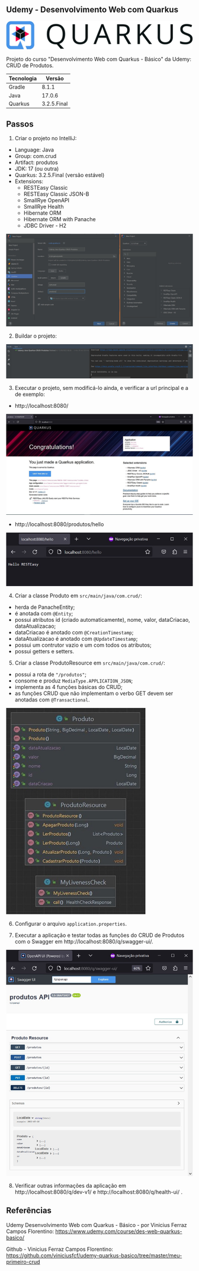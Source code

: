 ## Udemy - Desenvolvimento Web com Quarkus

![Quarkus-Logo](/imgs/Img-0-Quarkus-Logo.jpg)

Projeto do curso "Desenvolvimento Web com Quarkus - Básico" da Udemy: CRUD de Produtos.

| Tecnologia | Versão      |
|------------|-------------|
| Gradle     | 8.1.1       |
| Java       | 17.0.6      |
| Quarkus    | 3.2.5.Final |


## Passos
1. Criar o projeto no IntelliJ:
- Language: Java
- Group: com.crud
- Artifact: produtos
- JDK: 17 (ou outra)
- Quarkus: 3.2.5.Final (versão estável)
- Extensions:
  * RESTEasy Classic
  * RESTEasy Classic JSON-B
  * SmallRye OpenAPI
  * SmallRye Health
  * Hibernate ORM
  * Hibernate ORM with Panache
  * JDBC Driver - H2

![Starter-Project](/imgs/Img-1-Starter.jpg)

2. Buildar o projeto:

![Build-Project](/imgs/Img-2-Build.jpg)

3. Executar o projeto, sem modificá-lo ainda, e verificar a url principal e a de exemplo:
- http://localhost:8080/

![Run-Project](/imgs/Img-4-Run.jpg)

- http://localhost:8080/produtos/hello

![Run-Hello](/imgs/Img-5-Hello.jpg)

4. Criar a classe Produto em `src/main/java/com.crud/`:
- herda de PanacheEntity;
- é anotada com `@Entity`;
- possui atributos id (criado automaticamente), nome, valor, dataCriacao, dataAtualizacao;
- dataCriacao é anotado com `@CreationTimestamp`;
- dataAtualizacao é anotado com `@UpdateTimestamp`;
- possui um contrutor vazio e um com todos os atributos;
- possui getters e setters.

5. Criar a classe ProdutoResource em `src/main/java/com.crud/`:
- possui a rota de `"/produtos"`;
- consome e produz `MediaType.APPLICATION_JSON`;
- implementa as 4 funções básicas do CRUD;
- as funções CRUD que não implementam o verbo GET devem ser anotadas com `@Transactional`.

![UML-Class-Dark](/imgs/Img-7-UML-Classes-Dark.JPG)

6. Configurar o arquivo `application.properties`.

7. Executar a aplicação e testar todas as funções do CRUD de Produtos com o Swagger em http://localhost:8080/q/swagger-ui/.

![Run-Swagger](/imgs/Img-6-Swagger.jpg)

8. Verificar outras informações da aplicação em http://localhost:8080/q/dev-v1/ e http://localhost:8080/q/health-ui/ . 


## Referências
Udemy Desenvolvimento Web com Quarkus - Básico - por Vinicius Ferraz Campos Florentino: 
https://www.udemy.com/course/des-web-quarkus-basico/

Github - Vinicius Ferraz Campos Florentino:
https://github.com/viniciusfcf/udemy-quarkus-basico/tree/master/meu-primeiro-crud